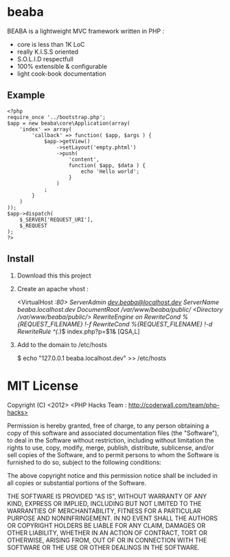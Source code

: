 beaba
=====

BEABA is a lightweight MVC framework written in PHP :

- core is less than 1K LoC
- really K.I.S.S oriented
- S.O.L.I.D respectfull  
- 100% extensible & configurable
- light cook-book documentation

Example
-------

    <?php
    require_once '../bootstrap.php'; 
    $app = new beaba\core\Application(array(
        'index' => array(
            'callback' => function( $app, $args ) {
                $app->getView()
                    ->setLayout('empty.phtml')
                    ->push(
                        'content',
                        function( $app, $data ) {
                            echo 'Hello world';
                        }
                    )
                ;    
            }
        )
    ));
    $app->dispatch(
    	$_SERVER['REQUEST_URI'],
    	$_REQUEST
    );    
    ?>
    
Install
-------

1. Download this this project

2. Create an apache vhost :

    <VirtualHost *:80>
        ServerAdmin dev.beaba@localhost.dev
        ServerName beaba.localhost.dev
        DocumentRoot /var/www/beaba/public/
    </VirtualHost>
    <Directory /var/www/beaba/public/>
        RewriteEngine on
        RewriteCond %{REQUEST_FILENAME} !-f
        RewriteCond %{REQUEST_FILENAME} !-d
        RewriteRule ^(.*)$ index.php?p=$1& [QSA,L]         
    </Directory>

3. Add to the domain to /etc/hosts

    $ echo "127.0.0.1 beaba.localhost.dev" >> /etc/hosts

MIT License
===========

Copyright (C) <2012> <PHP Hacks Team : http://coderwall.com/team/php-hacks>

Permission is hereby granted, free of charge, to any person obtaining a copy of 
this software and associated documentation files (the "Software"), to deal in 
the Software without restriction, including without limitation the rights to 
use, copy, modify, merge, publish, distribute, sublicense, and/or sell copies of
 the Software, and to permit persons to whom the Software is furnished to do so, 
subject to the following conditions:

The above copyright notice and this permission notice shall be included in all 
copies or substantial portions of the Software.

THE SOFTWARE IS PROVIDED "AS IS", WITHOUT WARRANTY OF ANY KIND, EXPRESS OR 
IMPLIED, INCLUDING BUT NOT LIMITED TO THE WARRANTIES OF MERCHANTABILITY, FITNESS 
FOR A PARTICULAR PURPOSE AND NONINFRINGEMENT. IN NO EVENT SHALL THE AUTHORS OR 
COPYRIGHT HOLDERS BE LIABLE FOR ANY CLAIM, DAMAGES OR OTHER LIABILITY, WHETHER 
IN AN ACTION OF CONTRACT, TORT OR OTHERWISE, ARISING FROM, OUT OF OR IN 
CONNECTION WITH THE SOFTWARE OR THE USE OR OTHER DEALINGS IN THE SOFTWARE.